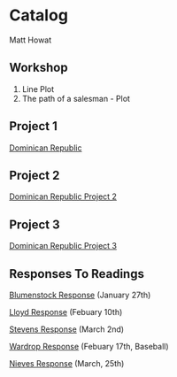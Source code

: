 # Catalog

Matt Howat

## Workshop

1. Line Plot
2. The path of a salesman - Plot

## Project 1
[Dominican Republic](https://github.com/Matt-Howat/Workshop/blob/master/Project1.md)

## Project 2
[Dominican Republic Project 2](https://github.com/Matt-Howat/Workshop/blob/master/Project2.md)

## Project 3
[Dominican Republic Project 3](https://github.com/Matt-Howat/Workshop/blob/master/Project3.md)

## Responses To Readings 
[Blumenstock Response](https://github.com/Matt-Howat/Workshop/blob/master/Blumenstock.md) (January 27th)

[Lloyd Response](https://github.com/Matt-Howat/Workshop/blob/master/Lloyd.wd) (Febuary 10th)

[Stevens Response](https://github.com/Matt-Howat/Workshop/blob/master/Stevens.md) (March 2nd)

[Wardrop Response](https://github.com/Matt-Howat/Workshop/blob/master/Wardrop%20Response.md) (Febuary 17th, Baseball)

[Nieves Response](https://github.com/Matt-Howat/Workshop/blob/master/Nieves%20Response) (March, 25th)
